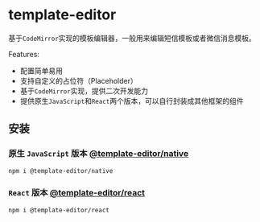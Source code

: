# template-editor
基于`CodeMirror`实现的模板编辑器，一般用来编辑短信模板或者微信消息模板。

Features:

+ 配置简单易用
+ 支持自定义的占位符（Placeholder）
+ 基于`CodeMirror`实现，提供二次开发能力
+ 提供原生`JavaScript`和`React`两个版本，可以自行封装成其他框架的组件

## 安装

### 原生 `JavaScript` 版本 [@template-editor/native](./packages/editor/README.md)
```bash
npm i @template-editor/native
```

### `React` 版本 [@template-editor/react](./packages/react-template-editor/README.md)
```bash
npm i @template-editor/react
```
